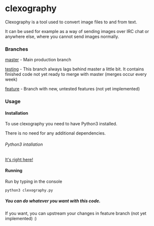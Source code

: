# clexography
Clexography is a tool used to convert image files to and from text.

It can be used for example as a way of sending images over IRC chat or anywhere else, where you cannot send images normally.

### Branches
[master](https://github.com/eXotech-code/clexography/tree/master) -  Main production branch

[testing](https://github.com/eXotech-code/clexography/tree/testing) - This branch always lags behind master a little bit. It contains finished code not yet ready to merge with master (merges occur every week)

[feature](#) - Branch with new, untested features (not yet implemented)


### Usage
#### Installation
To use clexography you need to have Python3 installed.

There is no need for any additional dependencies.

###### Python3 intallation
[It's right here!](https://wiki.python.org/moin/BeginnersGuide/Download)

#### Running
Run by typing in the console

`python3 clexography.py`

##### You can do whatever you want with this code.

If you want, you can upstream your changes in feature branch (not yet implemented) :)
